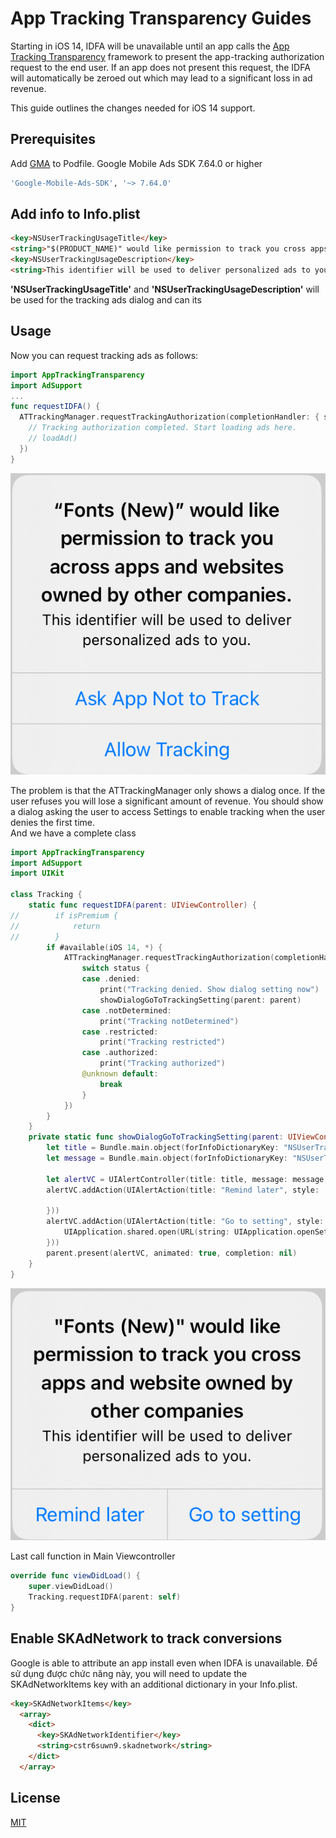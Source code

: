 # App Tracking Transparency Guides

Starting in iOS 14, IDFA will be unavailable until an app calls the [App Tracking Transparency](https://developer.apple.com/documentation/apptrackingtransparency) framework to present the app-tracking authorization request to the end user. If an app does not present this request, the IDFA will automatically be zeroed out which may lead to a significant loss in ad revenue.

This guide outlines the changes needed for iOS 14 support.

## Prerequisites

Add [GMA](https://developers.google.com/admob/ios/quick-start) to Podfile.
Google Mobile Ads SDK 7.64.0 or higher

```bash
'Google-Mobile-Ads-SDK', '~> 7.64.0'
```

## Add info to Info.plist

```html
<key>NSUserTrackingUsageTitle</key>
<string>"$(PRODUCT_NAME)" would like permission to track you cross apps and website owned by other companies</string>
<key>NSUserTrackingUsageDescription</key>
<string>This identifier will be used to deliver personalized ads to you.</string>
```

<b>'NSUserTrackingUsageTitle'</b> and <b>'NSUserTrackingUsageDescription'</b> will be used for the tracking ads dialog and can its

## Usage

Now you can request tracking ads as follows:

```swift
import AppTrackingTransparency
import AdSupport
...
func requestIDFA() {
  ATTrackingManager.requestTrackingAuthorization(completionHandler: { status in
    // Tracking authorization completed. Start loading ads here.
    // loadAd()
  })
}
```
![Screenshot](DialogTracking.png)

The problem is that the ATTrackingManager only shows a dialog once. If the user refuses you will lose a significant amount of revenue. You should show a dialog asking the user to access Settings to enable tracking when the user denies the first time.<br/>
And we have a complete class

```swift
import AppTrackingTransparency
import AdSupport
import UIKit

class Tracking {
    static func requestIDFA(parent: UIViewController) {
//        if isPremium {
//            return
//        }
        if #available(iOS 14, *) {
            ATTrackingManager.requestTrackingAuthorization(completionHandler: { status in
                switch status {
                case .denied:
                    print("Tracking denied. Show dialog setting now")
                    showDialogGoToTrackingSetting(parent: parent)
                case .notDetermined:
                    print("Tracking notDetermined")
                case .restricted:
                    print("Tracking restricted")
                case .authorized:
                    print("Tracking authorized")
                @unknown default:
                    break
                }
            })
        }
    }
    private static func showDialogGoToTrackingSetting(parent: UIViewController) {
        let title = Bundle.main.object(forInfoDictionaryKey: "NSUserTrackingUsageTitle") as? String ?? ""
        let message = Bundle.main.object(forInfoDictionaryKey: "NSUserTrackingUsageDescription") as? String ?? ""
        
        let alertVC = UIAlertController(title: title, message: message, preferredStyle: .alert)
        alertVC.addAction(UIAlertAction(title: "Remind later", style: .default, handler: { (alertController) -> Void in
            
        }))
        alertVC.addAction(UIAlertAction(title: "Go to setting", style: .default, handler: { (alertController) -> Void in
            UIApplication.shared.open(URL(string: UIApplication.openSettingsURLString)!, options: [:], completionHandler: nil)
        }))
        parent.present(alertVC, animated: true, completion: nil)
    }
}
```

![Screenshot](Tracking.png)

Last call function in Main Viewcontroller
```swift
override func viewDidLoad() {
    super.viewDidLoad()
    Tracking.requestIDFA(parent: self)
}
```

## Enable SKAdNetwork to track conversions

Google is able to attribute an app install even when IDFA is unavailable. Để sử dụng được chức năng này, you will need to update the SKAdNetworkItems key with an additional dictionary in your Info.plist.

```html
<key>SKAdNetworkItems</key>
  <array>
    <dict>
      <key>SKAdNetworkIdentifier</key>
      <string>cstr6suwn9.skadnetwork</string>
    </dict>
  </array>
```

## License
[MIT](https://choosealicense.com/licenses/mit/)
